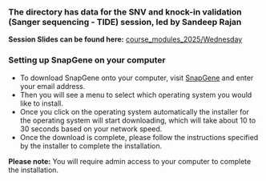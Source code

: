 ### The directory has data for the SNV and knock-in validation (Sanger sequencing - TIDE) session, led by Sandeep Rajan

**Session Slides can be found here:** [course_modules_2025/Wednesday](https://github.com/WCSCourses/CRISPR_informatics_2025/tree/main/course_modules_2025/Wednesday)

### Setting up SnapGene on your computer

- To download SnapGene onto your computer, visit [SnapGene](https://www.snapgene.com/snapgene-viewer) and enter your email address. 
- Then you will see a menu to select which operating system you would like to install.
- Once you click on the operating system automatically the installer for the operating system will start downloading, which will take about 10 to 30 seconds based on your network speed. 
- Once the download is complete, please follow the instructions specified by the installer to complete the installation. 

**Please note:** You will require admin access to your computer to complete the installation.
